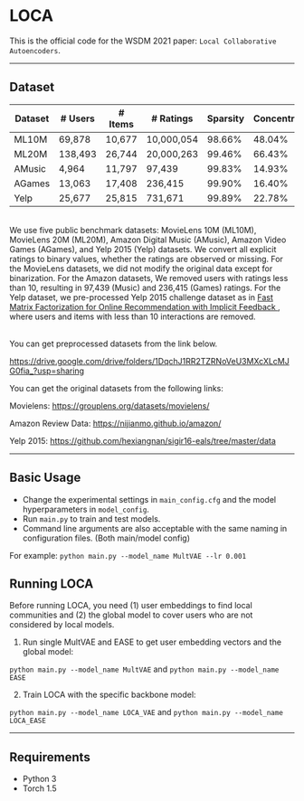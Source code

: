 # LOCA
This is the official code for the WSDM 2021 paper: `Local Collaborative Autoencoders`. 

---

## Dataset

<table class="tg">
<thead>
  <tr>
    <th class="tg-0pky">Dataset</th>
    <th class="tg-dvpl"># Users</th>
    <th class="tg-dvpl"># Items</th>
    <th class="tg-dvpl"># Ratings</th>
    <th class="tg-dvpl">Sparsity</th>
    <th class="tg-dvpl">Concentration</th>
  </tr>
</thead>
<tbody>
  <tr>
    <td class="tg-0pky">ML10M</td>
    <td class="tg-dvpl">69,878</td>
    <td class="tg-dvpl">10,677</td>
    <td class="tg-dvpl">10,000,054</td>
    <td class="tg-dvpl">98.66%</td>
    <td class="tg-dvpl">48.04%</td>
  </tr>
  <tr>
    <td class="tg-0pky">ML20M</td>
    <td class="tg-dvpl">138,493</td>
    <td class="tg-dvpl">26,744</td>
    <td class="tg-dvpl">20,000,263</td>
    <td class="tg-dvpl">99.46%</td>
    <td class="tg-dvpl">66.43%</td>
  </tr>
  <tr>
    <td class="tg-0pky">AMusic</td>
    <td class="tg-dvpl">4,964</td>
    <td class="tg-dvpl">11,797</td>
    <td class="tg-dvpl">97,439</td>
    <td class="tg-dvpl">99.83%</td>
    <td class="tg-dvpl">14.93%</td>
  </tr>
  <tr>
    <td class="tg-0pky">AGames</td>
    <td class="tg-dvpl">13,063</td>
    <td class="tg-dvpl">17,408</td>
    <td class="tg-dvpl">236,415</td>
    <td class="tg-dvpl">99.90%</td>
    <td class="tg-dvpl">16.40%</td>
  </tr>
  <tr>
    <td class="tg-0pky">Yelp</td>
    <td class="tg-dvpl">25,677</td>
    <td class="tg-dvpl">25,815</td>
    <td class="tg-dvpl">731,671</td>
    <td class="tg-dvpl">99.89%</td>
    <td class="tg-dvpl">22.78%</td>
  </tr>
</tbody>
</table>
<br>
We use five public benchmark datasets: MovieLens 10M (ML10M), MovieLens 20M (ML20M), Amazon Digital Music (AMusic), Amazon Video Games (AGames), and Yelp 2015 (Yelp) datasets. We convert all explicit ratings to binary values, whether the ratings are observed or missing. For the MovieLens datasets, we did not modify the original data except for binarization. For the Amazon datasets, We removed users with ratings less than
10, resulting in 97,439 (Music) and 236,415 (Games) ratings. For the Yelp dataset, we pre-processed Yelp 2015 challenge dataset as in <A href='https://github.com/hexiangnan/sigir16-eals'> Fast Matrix Factorization for Online Recommendation with Implicit Feedback </A>, where users and items with less than 10 interactions are
removed.
<br>
<br>

You can get preprocessed datasets from the link below.
<!-- Preprocessed Datasets -->
https://drive.google.com/drive/folders/1DqchJ1RR2TZRNoVeU3MXcXLcMJG0fia_?usp=sharing

You can get the original datasets from the following links:
<!-- Movielens -->
Movielens: https://grouplens.org/datasets/movielens/

<!-- Amazon review -->
Amazon Review Data: https://nijianmo.github.io/amazon/

<!-- Yelp -->
Yelp 2015: https://github.com/hexiangnan/sigir16-eals/tree/master/data

---

## Basic Usage
- Change the experimental settings in `main_config.cfg` and the model hyperparameters in `model_config`. </br>
- Run `main.py` to train and test models. </br>
- Command line arguments are also acceptable with the same naming in configuration files. (Both main/model config)

For example: ```python main.py --model_name MultVAE --lr 0.001```

## Running LOCA
Before running LOCA, you need (1) user embeddings to find local communities and (2) the global model to cover users who are not considered by local models. </br>

1. Run single MultVAE and EASE to get user embedding vectors and the global model: 

`python main.py --model_name MultVAE` and `python main.py --model_name EASE`

2. Train LOCA with the specific backbone model:

`python main.py --model_name LOCA_VAE` and `python main.py --model_name LOCA_EASE` 

---

## Requirements
- Python 3
- Torch 1.5

<!-- ## Citation
Please cite our papaer:
```
@inproceedings{
} 
``` -->
